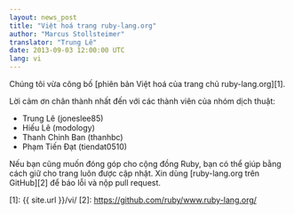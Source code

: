 ```yaml
---
layout: news_post
title: "Việt hoá trang ruby-lang.org"
author: "Marcus Stollsteimer"
translator: "Trung Lê"
date: 2013-09-03 12:00:00 UTC
lang: vi
---
```


Chúng tôi vừa công bố [phiên bản Việt hoá của trang chủ ruby-lang.org][1].

Lời cảm ơn chân thành nhất đến với các thành viên của nhóm dịch thuật:

 * Trung Lê (joneslee85)
 * Hiếu Lê (modology)
 * Thanh Chinh Ban (thanhbc)
 * Phạm Tiến Đạt (tiendat0510)

Nếu bạn cũng muốn đóng góp cho cộng đồng Ruby, bạn có thể
giúp bằng cách giữ cho trang luôn được cập nhật. Xin
dùng [ruby-lang.org trên GitHub][2] để báo lỗi và nộp
pull request.


[1]: {{ site.url }}/vi/
[2]: https://github.com/ruby/www.ruby-lang.org/
